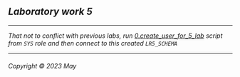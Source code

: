 ## _Laboratory work 5_
___   
_That not to conflict with previous labs, run [0.create_user_for_5_lab](./0.create_user_for_5_lab.sql) script from `SYS` role and then connect to this created `LR5_SCHEMA`_



___
###### Copyright © 2023 May